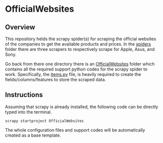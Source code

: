 # OfficialWebsites

## Overview
This repository helds the scrapy spider(s) for scraping the official websites of the companies to get the available products and prices. In the <a href='https://github.com/NathanAW24/NewPhone2022/tree/main/OfficialWebsites/OfficialWebsites/spiders'>spiders</a> folder there are three scrapers to respectively scrape for Apple, Asus, and Sony.

Go back from there one directory there is an <a href='https://github.com/NathanAW24/NewPhone2022/tree/main/OfficialWebsites/OfficialWebsites'>OfficialWebsites</a> folder which contains all the required support python codes for the scrapy spider to work. Specifically, the <a href='https://github.com/NathanAW24/NewPhone2022/blob/main/OfficialWebsites/OfficialWebsites/items.py'>items.py</a> file, is heavily required to create the fields/columns/features to store the scraped data.

## Instructions
Assuming that scrapy is already installed, the following code can be directly typed into the terminal.
```
scrapy startproject OfficialWebsites
```
The whole configuration files and support codes will be automatically created as a base template.